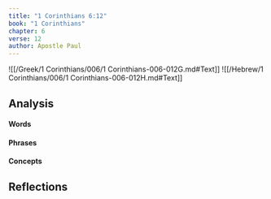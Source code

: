 ```yaml
---
title: "1 Corinthians 6:12"
book: "1 Corinthians"
chapter: 6
verse: 12
author: Apostle Paul
---
```

![[/Greek/1 Corinthians/006/1 Corinthians-006-012G.md#Text]]
![[/Hebrew/1 Corinthians/006/1 Corinthians-006-012H.md#Text]]

## Analysis

#### Words

#### Phrases

#### Concepts

## Reflections
